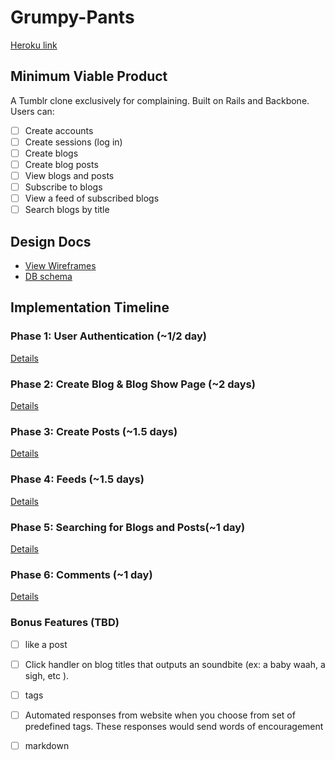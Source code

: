# Grumpy-Pants

[Heroku link][heroku]

[heroku]: #

## Minimum Viable Product
A Tumblr clone exclusively for complaining. Built on Rails and Backbone.
Users can:

- [ ] Create accounts
- [ ] Create sessions (log in)
- [ ] Create blogs
- [ ] Create blog posts
- [ ] View blogs and posts
- [ ] Subscribe to blogs
- [ ] View a feed of subscribed blogs
- [ ] Search blogs by title

## Design Docs
* [View Wireframes][views]
* [DB schema][schema]

[views]: ./docs/views.md
[schema]: ./docs/schema.md

## Implementation Timeline

### Phase 1: User Authentication (~1/2 day)


[Details][phase-one]

### Phase 2: Create Blog & Blog Show Page (~2 days)


[Details][phase-two]

### Phase 3: Create Posts (~1.5 days)


[Details][phase-three]

### Phase 4: Feeds (~1.5 days)


[Details][phase-four]

### Phase 5: Searching for Blogs and Posts(~1 day)


[Details][phase-five]

### Phase 6: Comments (~1 day)


[Details][phase-six]

### Bonus Features (TBD)
- [ ] like a post
- [ ] Click handler on blog titles that outputs an soundbite (ex: a baby waah, a sigh, etc ).
- [ ] tags
- [ ] Automated responses from website when you choose from set of predefined tags. These responses would send words of encouragement
- [ ] markdown


[phase-one]: ./docs/phases/phase1.md
[phase-two]: ./docs/phases/phase2.md
[phase-three]: ./docs/phases/phase3.md
[phase-four]: ./docs/phases/phase4.md
[phase-five]: ./docs/phases/phase5.md
[phase-six]: ./docs/phases/phase6.md
